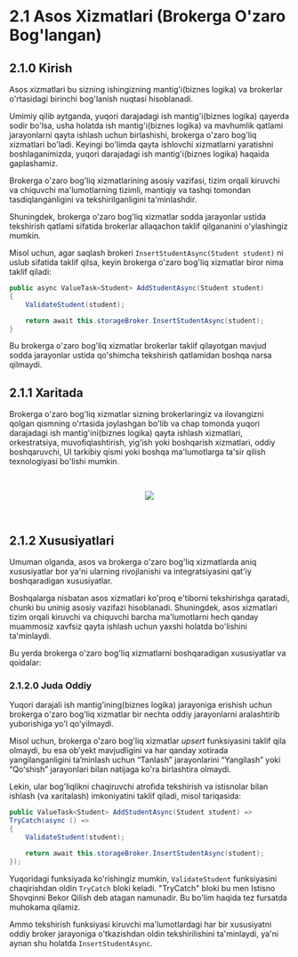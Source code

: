 # 2.1 Asos Xizmatlari (Brokerga O'zaro Bog'langan)

## 2.1.0 Kirish

Asos xizmatlari bu sizning ishingizning mantig'i(biznes logika) va brokerlar o'rtasidagi birinchi bog'lanish nuqtasi hisoblanadi.

Umimiy qilib aytganda, yuqori darajadagi ish mantig'i(biznes logika) qayerda sodir bo'lsa, usha holatda ish mantig'i(biznes logika) va mavhumlik qatlami jarayonlarni qayta ishlash uchun birlashishi, brokerga o'zaro bog'liq xizmatlari bo'ladi. Keyingi bo'limda qayta ishlovchi xizmatlarni yaratishni boshlaganimizda, yuqori darajadagi ish mantig'i(biznes logika) haqaida gaplashamiz.

Brokerga o'zaro bog'liq xizmatlarining asosiy vazifasi, tizim orqali kiruvchi va chiquvchi ma'lumotlarning tizimli, mantiqiy va tashqi tomondan tasdiqlanganligini va tekshirilganligini ta'minlashdir.

Shuningdek, brokerga o'zaro bog'liq xizmatlar sodda jarayonlar ustida tekshirish qatlami sifatida brokerlar allaqachon taklif qilgananini o'ylashingiz mumkin.

Misol uchun, agar saqlash brokeri `InsertStudentAsync(Student student)` ni uslub sifatida taklif qilsa, keyin brokerga o'zaro bog'liq xizmatlar biror nima taklif qiladi:

```csharp
public async ValueTask<Student> AddStudentAsync(Student student)
{
	ValidateStudent(student);

	return await this.storageBroker.InsertStudentAsync(student);
}
```

Bu brokerga o'zaro bog'liq xizmatlar brokerlar taklif qilayotgan mavjud sodda jarayonlar ustida qo'shimcha tekshirish qatlamidan boshqa narsa qilmaydi.

## 2.1.1 Xaritada

Brokerga o'zaro bog'liq xizmatlar sizning brokerlaringiz va ilovangizni qolgan qismning o'rtasida joylashgan bo'lib va chap tomonda yuqori darajadagi ish mantig'ini(biznes logika) qayta ishlash xizmatlari, orkestratsiya, muvofiqlashtirish, yig'ish yoki boshqarish xizmatlari, oddiy boshqaruvchi, UI tarkibiy qismi yoki boshqa ma'lumotlarga ta'sir qilish texnologiyasi bo'lishi mumkin.

<br/>
	<p align=center>
		<img src="https://user-images.githubusercontent.com/1453985/100716772-00eec800-336e-11eb-9064-8bfe2f8e3be2.png" />
	</p>
<br/>

## 2.1.2 Xususiyatlari

Umuman olganda, asos va brokerga o'zaro bog'liq xizmatlarda aniq xususiyatlar bor ya'ni ularning rivojlanishi va integratsiyasini qat'iy boshqaradigan xususiyatlar.

Boshqalarga nisbatan asos xizmatlari ko'proq e'tiborni tekshirishga qaratadi, chunki bu uninig asosiy vazifazi hisoblanadi. Shuningdek, asos xizmatlari tizim orqali kiruvchi va chiquvchi barcha ma'lumotlarni hech qanday muammosiz xavfsiz qayta ishlash uchun yaxshi holatda bo'lishini ta'minlaydi. 

Bu yerda brokerga o'zaro bog'liq xizmatlarni boshqaradigan xususiyatlar va qoidalar:

### 2.1.2.0 Juda Oddiy

Yuqori darajali ish mantig'ining(biznes logika) jarayoniga erishish uchun brokerga o'zaro bog'liq xizmatlar bir nechta oddiy jarayonlarni aralashtirib yuborishiga yo'l qo'yilmaydi.

Misol uchun, brokerga o'zaro bog'liq xizmatlar _upsert_ funksiyasini taklif qila olmaydi, bu esa obʼyekt mavjudligini va har qanday xotirada yangilanganligini taʼminlash uchun “Tanlash” jarayonlarini “Yangilash” yoki “Qoʻshish” jarayonlari bilan natijaga ko'ra birlashtira olmaydi.

Lekin, ular bog'liqlikni chaqiruvchi atrofida tekshirish va istisnolar bilan ishlash (va xaritalash) imkoniyatini taklif qiladi, misol tariqasida:

```csharp
public ValueTask<Student> AddStudentAsync(Student student) =>
TryCatch(async () =>
{
	ValidateStudent(student);

	return await this.storageBroker.InsertStudentAsync(student);
});
```

Yuqoridagi funksiyada ko'rishingiz mumkin, `ValidateStudent` funksiyasini chaqirishdan oldin `TryCatch` bloki keladi.
"TryCatch" bloki bu men Istisno Shovqinni Bekor Qilish deb atagan namunadir. Bu bo'lim haqida tez fursatda muhokama qilamiz.

Ammo tekshirish funksiyasi kiruvchi ma'lumotlardagi har bir xususiyatni oddiy broker jarayoniga o'tkazishdan oldin tekshirilishini ta'minlaydi, ya'ni aynan shu holatda `InsertStudentAsync`.
